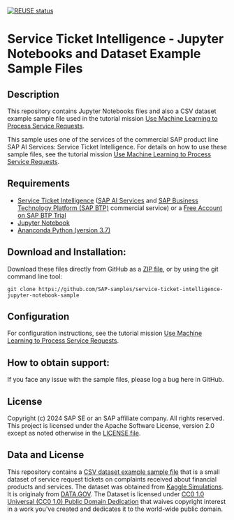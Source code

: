 [![REUSE status](https://api.reuse.software/badge/github.com/SAP-samples/service-ticket-intelligence-jupyter-notebook)](https://api.reuse.software/info/github.com/SAP-samples/service-ticket-intelligence-jupyter-notebook)

# Service Ticket Intelligence - Jupyter Notebooks and Dataset Example Sample Files

## Description

This repository contains Jupyter Notebooks files and also a CSV dataset example sample file used in the tutorial mission [Use Machine Learning to Process Service Requests](https://developers.sap.com/mission.cp-aibus-sti-service-requests.html#pathItem_1).

This sample uses one of the services of the commercial SAP product line SAP AI Services: Service Ticket Intelligence. For details on how to use these sample files, see the tutorial mission [Use Machine Learning to Process Service Requests](https://developers.sap.com/mission.cp-aibus-sti-service-requests.html#pathItem_1).

## Requirements

- [Service Ticket Intelligence](https://help.sap.com/stint) ([SAP AI Services](https://help.sap.com/ais) and [SAP Business Technology Platform (SAP BTP)](https://help.sap.com/docs/btp) commercial service) or a [Free Account on SAP BTP Trial](https://developers.sap.com/tutorials/hcp-create-trial-account.html) 
- [Jupyter Notebook](https://www.dataquest.io/blog/jupyter-notebook-tutorial/)
- [Ananconda Python (version 3.7)](https://www.anaconda.com/products/individual)

## Download and Installation:

Download these files directly from GitHub as a [ZIP file](https://github.com/SAP-samples/service-ticket-intelligence-jupyter-notebook-sample/archive/master.zip), or by using the git command line tool:

    git clone https://github.com/SAP-samples/service-ticket-intelligence-jupyter-notebook-sample
  
## Configuration

For configuration instructions, see the tutorial mission [Use Machine Learning to Process Service Requests](https://developers.sap.com/mission.cp-aibus-sti-service-requests.html#pathItem_1).

## How to obtain support:

If you face any issue with the sample files, please log a bug here in GitHub.

## License

Copyright (c) 2024 SAP SE or an SAP affiliate company. All rights reserved. This project is licensed under the Apache Software License, version 2.0 except as noted otherwise in the [LICENSE file](/LICENSES/Apache-2.0.txt).

## Data and License

This repository contains a [CSV dataset example sample file](/datasets/complaint_clean.csv) that is a small dataset of service request tickets on complaints received about financial products and services. The dataset was obtained from [Kaggle Simulations](https://www.kaggle.com/sebastienverpile/consumercomplaintsdata/home?select=Consumer_Complaints.csv). It is originaly from [DATA.GOV](https://catalog.data.gov/dataset/consumer-complaint-database). The Dataset is licensed under [CC0 1.0 Universal (CC0 1.0) Public Domain Dedication](https://creativecommons.org/publicdomain/zero/1.0/) that waives copyright interest in a work you've created and dedicates it to the world-wide public domain.
